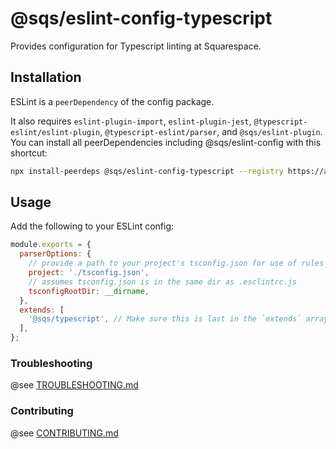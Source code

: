 # @sqs/eslint-config-typescript

Provides configuration for Typescript linting at Squarespace.


## Installation

ESLint is a `peerDependency` of the config package. 

It also requires `eslint-plugin-import`, `eslint-plugin-jest`, `@typescript-eslint/eslint-plugin`, `@typescript-eslint/parser`, and `@sqs/eslint-plugin`.
You can install all peerDependencies including @sqs/eslint-config with this shortcut:

```sh
npx install-peerdeps @sqs/eslint-config-typescript --registry https://artifactory.squarespace.net:443/artifactory/api/npm/npm-all/ --dev
```

## Usage

Add the following to your ESLint config:

```js
module.exports = {
  parserOptions: {
    // provide a path to your project's tsconfig.json for use of rules that require type information
    project: './tsconfig.json',
    // assumes tsconfig.json is in the same dir as .esclintrc.js
    tsconfigRootDir: __dirname,
  },
  extends: [
    '@sqs/typescript', // Make sure this is last in the `extends` array so that it has the chance to override any other parser config
  ],
};
```

### Troubleshooting
@see [TROUBLESHOOTING.md](../../TROUBLESHOOTING.md)

### Contributing

@see [CONTRIBUTING.md](../../CONTRIBUTING.md)
